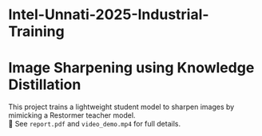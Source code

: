 # Intel-Unnati-2025-Industrial-Training
# Image Sharpening using Knowledge Distillation

This project trains a lightweight student model to sharpen images by mimicking a Restormer teacher model.  
📄 See `report.pdf` and `video_demo.mp4` for full details.
 
